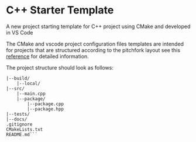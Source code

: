 # C++ Starter Template  

A new project starting template for C++ project using CMake and developed in VS Code

The CMake and vscode project configuration files templates are intended for projects that are structured according to
the pitchfork layout see this [reference](https://api.csswg.org/bikeshed/?force=1&url=https://raw.githubusercontent.com/vector-of-bool/pitchfork/develop/data/spec.bs) for detailed information.

The project structure should look as follows:

```Project/  
|--build/
    |--local/
|--src/  
    |--main.cpp  
    |--package/  
        |--package.cpp  
        |--package.hpp  
|--tests/  
|--docs/  
.gitignore  
CMakeLists.txt  
README.md```  
